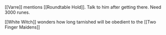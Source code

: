 [[Varre]] mentions [[Roundtable Hold]]. Talk to him after getting there. 
Need 3000 runes.

[[White Witch]] wonders how long tarnished will be obedient to the [[Two Finger Maidens]]  


